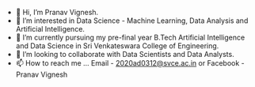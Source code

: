 - 👋 Hi, I’m Pranav Vignesh.
- 👀 I’m interested in Data Science - Machine Learning, Data Analysis and Artificial Intelligence.
- 🌱 I’m currently pursuing my pre-final year B.Tech Artificial Intelligence and Data Science in Sri Venkateswara College of Engineering.
- 💞️ I’m looking to collaborate with Data Scientists and Data Analysts.
- 📫 How to reach me ... Email - 2020ad0312@svce.ac.in or Facebook - Pranav Vignesh

<!---
pranav22pv/pranav22pv is a ✨ special ✨ repository because its `README.md` (this file) appears on your GitHub profile.
You can click the Preview link to take a look at your changes.
--->

